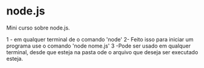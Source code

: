 # node.js

Mini curso sobre node.js.

1 - em qualquer terminal de o comando 'node' 
2- Feito isso para iniciar um programa use o comando 'node nome.js' 
3 -Pode ser usado em qualquer terminal, desde que esteja na pasta ode o arquivo que deseja ser executado esteja.
